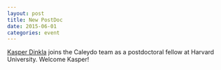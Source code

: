 ```yaml
---
layout: post
title: New PostDoc
date: 2015-06-01
categories: event
---
```


[Kasper Dinkla](http://vcg.seas.harvard.edu/people/kasper-dinkla) joins the Caleydo team as a postdoctoral fellow at Harvard University. Welcome Kasper! 
